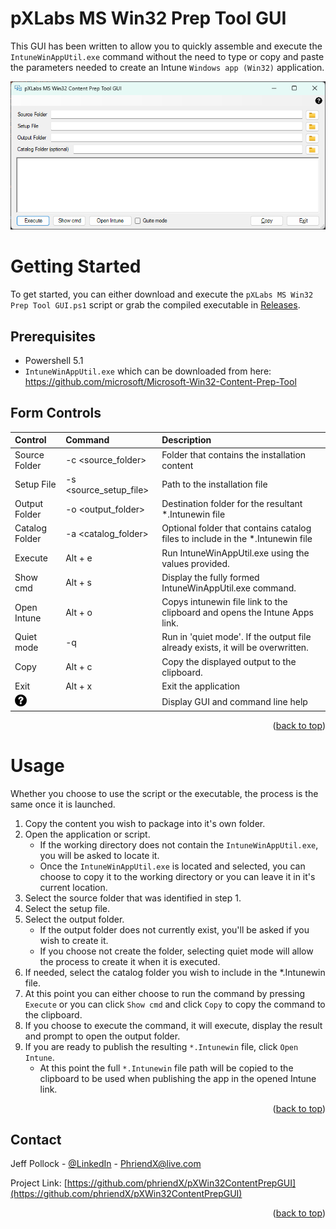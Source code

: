 <a id="readme-top"></a>

# pXLabs MS Win32 Prep Tool GUI

This GUI has been written to allow you to quickly assemble and execute the `IntuneWinAppUtil.exe` command without the need to type or copy and paste the parameters needed to create an Intune `Windows app (Win32)` application.

![Screenshot](images/Interface.png?raw=true)

# Getting Started
To get started, you can either download and execute the `pXLabs MS Win32 Prep Tool GUI.ps1` script or grab the compiled executable in [Releases](https://github.com/phriendx/pXWin32ContentPrepGUI/releases).

## Prerequisites
* Powershell 5.1
* `IntuneWinAppUtil.exe` which can be downloaded from here: https://github.com/microsoft/Microsoft-Win32-Content-Prep-Tool

## Form Controls
Control | Command | Description 
|:----------|:--------|:-----------
Source Folder | -c <source_folder> | Folder that contains the installation content
Setup File | -s <source_setup_file> | Path to the installation file
Output Folder | -o <output_folder> | Destination folder for the resultant *.Intunewin file
Catalog Folder | -a <catalog_folder> | Optional folder that contains catalog files to include in the *.Intunewin file
Execute | Alt + e | Run IntuneWinAppUtil.exe using the values provided.
Show cmd | Alt + s | Display the fully formed IntuneWinAppUtil.exe command.
Open Intune | Alt + o | Copys intunewin file link to the clipboard and opens the Intune Apps link.
Quiet mode | -q | Run in 'quiet mode'. If the output file already exists, it will be overwritten. 
Copy | Alt + c | Copy the displayed output to the clipboard.
Exit | Alt + x | Exit the application
![Screenshot](images/Help.png?raw=true) | | Display GUI and command line help

<p align="right">(<a href="#readme-top">back to top</a>)</p>

# Usage
Whether you choose to use the script or the executable, the process is the same once it is launched.

1. Copy the content you wish to package into it's own folder.
2. Open the application or script. 
   - If the working directory does not contain the `IntuneWinAppUtil.exe`, you will be asked to locate it. 
   - Once the `IntuneWinAppUtil.exe` is located and selected, you can choose to copy it to the working directory or you can leave it in it's current location.
3. Select the source folder that was identified in step 1.
4. Select the setup file.
5. Select the output folder.
   - If the output folder does not currently exist, you'll be asked if you wish to create it.
   - If you choose not create the folder, selecting quiet mode will allow the process to create it when it is executed.
6. If needed, select the catalog folder you wish to include in the *.Intunewin file.
7. At this point you can either choose to run the command by pressing `Execute` or you can click `Show cmd` and click `Copy` to copy the command to the clipboard.
8. If you choose to execute the command, it will execute, display the result and prompt to open the output folder.
9. If you are ready to publish the resulting `*.Intunewin` file, click `Open Intune`.
   - At this point the full `*.Intunewin` file path will be copied to the clipboard to be used when publishing the app in the opened Intune link.

<p align="right">(<a href="#readme-top">back to top</a>)</p>

<!-- CONTACT -->
## Contact

Jeff Pollock - [@LinkedIn](https://www.linkedin.com/in/jeff-pollock-12b42a22/) - PhriendX@live.com

Project Link: [https://github.com/phriendX/pXWin32ContentPrepGUI](https://github.com/phriendX/pXWin32ContentPrepGUI)

<p align="right">(<a href="#readme-top">back to top</a>)</p>

<!-- MARKDOWN LINKS & IMAGES -->
<!-- https://www.markdownguide.org/basic-syntax/#reference-style-links -->
